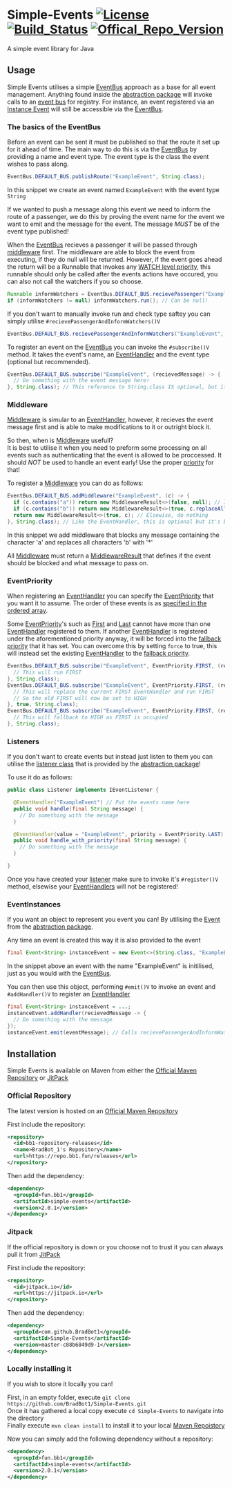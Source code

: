# Simple-Events [![License](https://img.shields.io/github/license/BradBot1/Simple-Events.svg)](https://github.com/BradBot1/Simple-Events/blob/master/LICENSE) [![Build_Status](https://img.shields.io/github/actions/workflow/status/BradBot1/Simple-Events/maven.yml)](https://github.com/BradBot1/Simple-Events/actions) [![Offical_Repo_Version](https://img.shields.io/maven-metadata/v?metadataUrl=https%3A%2F%2Frepo.bb1.fun%2Freleases%2Ffun%2Fbb1%2Fsimple-events%2Fmaven-metadata.xml)](https://repo.bb1.fun/#/releases/fun/bb1/simple-events)
A simple event library for Java

## Usage

Simple Events utilises a simple [EventBus](https://github.com/BradBot1/Simple-Events/blob/master/src/main/java/fun/bb1/events/bus/EventBus.java) approach as a base for all event management.
Anything found inside the [abstraction package](https://github.com/BradBot1/Simple-Events/tree/master/src/main/java/fun/bb1/events/abstraction) will invoke calls to an [event bus](https://github.com/BradBot1/Simple-Events/blob/master/src/main/java/fun/bb1/events/bus/EventBus.java) for registry.
For instance, an event registered via an [Instance Event](https://github.com/BradBot1/Simple-Events/blob/master/src/main/java/fun/bb1/events/abstraction/Event.java) will still be accessible via the [EventBus](https://github.com/BradBot1/Simple-Events/blob/master/src/main/java/fun/bb1/events/bus/EventBus.java).

### The basics of the EventBus

Before an event can be sent it must be published so that the route it set up for it ahead of time.
The main way to do this is via the [EventBus](https://github.com/BradBot1/Simple-Events/blob/master/src/main/java/fun/bb1/events/bus/EventBus.java) by providing a name and event type. The event type is the class the event wishes to pass along.

```java
EventBus.DEFAULT_BUS.publishRoute("ExampleEvent", String.class);
```
In this snippet we create an event named `ExampleEvent` with the event type `String`

If we wanted to push a message along this event we need to inform the route of a passenger, we do this by proving the event name for the event we want to emit and the message for the event.
The message *MUST* be of the event type published!

When the [EventBus](https://github.com/BradBot1/Simple-Events/blob/master/src/main/java/fun/bb1/events/bus/EventBus.java) recieves a passenger it will be passed through [middleware](#Middleware) first.
The middleware are able to block the event from executing, if they do null will be returned.
However, if the event goes ahead the return will be a Runnable that invokes any [WATCH level priority](https://github.com/BradBot1/Simple-Events/blob/master/src/main/java/fun/bb1/events/handler/EventPriority.java), this runnable should only be called after the events actions have occured, you can also not call the watchers if you so choose.

```java
Runnable informWatchers = EventBus.DEFAULT_BUS.recievePassenger("ExampleEvent", "This is the event message!");
if (informWatchers != null) informWatchers.run(); // Can be null!
```

If you don't want to manually invoke run and check type saftey you can simply utilise `#recievePassengerAndInformWatchers()V`

```java
EventBus.DEFAULT_BUS.recievePassengerAndInformWatchers("ExampleEvent", "This is the event message!"); // Will perform the same code as the snippet above !
```

To register an event on the [EventBus](https://github.com/BradBot1/Simple-Events/blob/master/src/main/java/fun/bb1/events/bus/EventBus.java) you can invoke the `#subscribe()V` method.
It takes the event's name, an [EventHandler](https://github.com/BradBot1/Simple-Events/blob/master/src/main/java/fun/bb1/events/handler/IEventHandler.java) and the event type (optional but recommended).

```java
EventBus.DEFAULT_BUS.subscribe("ExampleEvent", (recievedMessage) -> {
  // Do something with the event message here!
}, String.class); // This reference to String.class IS optional, but it's best practice to include it for readability
```

### Middleware

[Middleware](https://github.com/BradBot1/Simple-Events/blob/master/src/main/java/fun/bb1/events/middleware/IEventMiddleware.java) is simular to an [EventHandler](https://github.com/BradBot1/Simple-Events/blob/master/src/main/java/fun/bb1/events/handler/IEventHandler.java), however, it recieves the event message first and is able to make modifications to it or outright block it.

So then, when is [Middleware](https://github.com/BradBot1/Simple-Events/blob/master/src/main/java/fun/bb1/events/middleware/IEventMiddleware.java) usefull?<br>
It is best to utilise it when you need to preform some processing on all events such as authenticating that the event is allowed to be proccessed.
It should *NOT* be used to handle an event early! Use the proper [priority](#EventPriority) for that!

To register a [Middleware](https://github.com/BradBot1/Simple-Events/blob/master/src/main/java/fun/bb1/events/middleware/IEventMiddleware.java) you can do as follows:

```java
EventBus.DEFAULT_BUS.addMiddleware("ExampleEvent", (c) -> {
  if (c.contains("a")) return new MiddlewareResult<>(false, null); // If the message contains the character 'a', block the event
  if (c.contains("b")) return new MiddlewareResult<>(true, c.replaceAll("b", "*")); // If the message contains the character 'b', replace it with an asterisk
  return new MiddlewareResult<>(true, c); // Elsewise, do nothing
}, String.class); // Like the EventHandler, this is optional but it's best to add it anyway
```
In this snippet we add middleware that blocks any message containing the character 'a' and replaces all characters 'b' with '\*'

All [Middleware](https://github.com/BradBot1/Simple-Events/blob/master/src/main/java/fun/bb1/events/middleware/IEventMiddleware.java) must return a [MiddlewareResult](https://github.com/BradBot1/Simple-Events/blob/master/src/main/java/fun/bb1/events/middleware/MiddlewareResult.java) that defines if the event should be blocked and what message to pass on.

### EventPriority

When registering an [EventHandler](https://github.com/BradBot1/Simple-Events/blob/master/src/main/java/fun/bb1/events/handler/IEventHandler.java) you can specify the [EventPriority](https://github.com/BradBot1/Simple-Events/blob/master/src/main/java/fun/bb1/events/handler/EventPriority.java) that you want it to assume.
The order of these events is as [specified in the ordered array](https://github.com/BradBot1/Simple-Events/blob/c88b6849d99c055f5378bdfe36dc291578cea6b0/src/main/java/fun/bb1/events/handler/EventPriority.java#L63).

Some [EventPriority](https://github.com/BradBot1/Simple-Events/blob/master/src/main/java/fun/bb1/events/handler/EventPriority.java)'s such as [First](https://github.com/BradBot1/Simple-Events/blob/c88b6849d99c055f5378bdfe36dc291578cea6b0/src/main/java/fun/bb1/events/handler/EventPriority.java#L31) and [Last](https://github.com/BradBot1/Simple-Events/blob/c88b6849d99c055f5378bdfe36dc291578cea6b0/src/main/java/fun/bb1/events/handler/EventPriority.java#L32) cannot have more than one [EventHandler](https://github.com/BradBot1/Simple-Events/blob/master/src/main/java/fun/bb1/events/handler/IEventHandler.java) registered to them.
If another [EventHandler](https://github.com/BradBot1/Simple-Events/blob/master/src/main/java/fun/bb1/events/handler/IEventHandler.java) is registered under the aforementioned priority anyway, it will be forced into the [fallback priority](https://github.com/BradBot1/Simple-Events/blob/c88b6849d99c055f5378bdfe36dc291578cea6b0/src/main/java/fun/bb1/events/handler/EventPriority.java#L51) that it has set.
You can overcome this by setting `force` to true, this will instead set the existing [EventHandler](https://github.com/BradBot1/Simple-Events/blob/master/src/main/java/fun/bb1/events/handler/IEventHandler.java) to the [fallback priority](https://github.com/BradBot1/Simple-Events/blob/c88b6849d99c055f5378bdfe36dc291578cea6b0/src/main/java/fun/bb1/events/handler/EventPriority.java#L51).

```java
EventBus.DEFAULT_BUS.subscribe("ExampleEvent", EventPriority.FIRST, (recievedMessage) -> {
  // This will run FIRST
}, String.class);
EventBus.DEFAULT_BUS.subscribe("ExampleEvent", EventPriority.FIRST, (recievedMessage) -> {
  // This will replace the current FIRST EventHandler and run FIRST
  // So the old FIRST will now be set to HIGH
}, true, String.class);
EventBus.DEFAULT_BUS.subscribe("ExampleEvent", EventPriority.FIRST, (recievedMessage) -> {
  // This will fallback to HIGH as FIRST is occupied
}, String.class);
```

### Listeners

If you don't want to create events but instead just listen to them you can utilise the [listener class](https://github.com/BradBot1/Simple-Events/blob/master/src/main/java/fun/bb1/events/abstraction/listener/IEventListener.java) that is provided by the [abstraction package](https://github.com/BradBot1/Simple-Events/tree/master/src/main/java/fun/bb1/events/abstraction)!

To use it do as follows:

```java
public class Listener implements IEventListener {

  @EventHandler("ExampleEvent") // Put the events name here
  public void handle(final String message) {
    // Do something with the message
  }

  @EventHandler(value = "ExampleEvent", priority = EventPriority.LAST) // You can event set priority, but this is not needed!
  public void handle_with_priority(final String message) {
    // Do something with the message
  }

}
```

Once you have created your [listener](https://github.com/BradBot1/Simple-Events/blob/master/src/main/java/fun/bb1/events/abstraction/listener/IEventListener.java) make sure to invoke it's `#register()V` method, elsewise your [EventHandlers](https://github.com/BradBot1/Simple-Events/blob/master/src/main/java/fun/bb1/events/handler/IEventHandler.java) will not be registered!

### EventInstances

If you want an object to represent you event you can! By utilising the [Event](https://github.com/BradBot1/Simple-Events/blob/master/src/main/java/fun/bb1/events/abstraction/Event.java) from the [abstraction package](https://github.com/BradBot1/Simple-Events/tree/master/src/main/java/fun/bb1/events/abstraction).

Any time an event is created this way it is also provided to the event

```java
final Event<String> instanceEvent = new Event<>(String.class, "ExampleEvent");
```
In the snippet above an event with the name "ExampleEvent" is initilised, just as you would with the [EventBus](https://github.com/BradBot1/Simple-Events/blob/master/src/main/java/fun/bb1/events/bus/EventBus.java).

You can then use this object, performing `#emit()V` to invoke an event and `#addHandler()V` to register an [EventHandler](https://github.com/BradBot1/Simple-Events/blob/master/src/main/java/fun/bb1/events/handler/IEventHandler.java)

```java
final Event<String> instanceEvent = ...;
instanceEvent.addHandler(recievedMessage -> {
  // Do something with the message
});
instanceEvent.emit(eventMessage); // Calls recievePassengerAndInformWatchers on the event bus
```

## Installation

Simple Events is available on Maven from either the [Official Maven Repository](https://repo.bb1.fun/#/releases/fun/bb1/simple-events) or [JitPack](https://jitpack.io/#BradBot1/Simple-Events/master-SNAPSHOT)

### Official Repository

The latest version is hosted on an [Official Maven Repository](https://repo.bb1.fun/#/releases/fun/bb1/simple-events)

First include the repository:

```xml
<repository>
  <id>bb1-repository-releases</id>
  <name>BradBot_1's Repository</name>
  <url>https://repo.bb1.fun/releases</url>
</repository>
```

Then add the dependency:

```xml
<dependency>
  <groupId>fun.bb1</groupId>
  <artifactId>simple-events</artifactId>
  <version>2.0.1</version>
</dependency>
```

### Jitpack

If the official repository is down or you choose not to trust it you can always pull it from [JitPack](https://jitpack.io/#BradBot1/Simple-Events/master-SNAPSHOT)

First include the repository:

```xml
<repository>
  <id>jitpack.io</id>
  <url>https://jitpack.io</url>
</repository>
```

Then add the dependency:

```xml
<dependency>
  <groupId>com.github.BradBot1</groupId>
  <artifactId>Simple-Events</artifactId>
  <version>master-c88b6849d9-1</version>
</dependency>
```

### Locally installing it

If you wish to store it locally you can!

First, in an empty folder, execute `git clone https://github.com/BradBot1/Simple-Events.git`<br>
Once it has gathered a local copy execute `cd Simple-Events` to navigate into the directory<br>
Finally execute `mvn clean install` to install it to your local [Maven Repoistory](https://www.javatpoint.com/maven-repository)

Now you can simply add the following dependency without a repository:

```xml
<dependency>
  <groupId>fun.bb1</groupId>
  <artifactId>simple-events</artifactId>
  <version>2.0.1</version>
</dependency>
```
